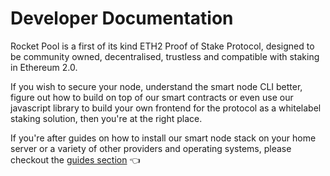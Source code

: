 # Developer Documentation

Rocket Pool is a first of its kind ETH2 Proof of Stake Protocol, designed to be community owned, decentralised, trustless and compatible with staking in Ethereum 2.0.

If you wish to secure your node, understand the smart node CLI better, figure out how to build on top of our smart contracts or even use our javascript library to build your own frontend for the protocol as a whitelabel staking solution, then you're at the right place.

If you're after guides on how to install our smart node stack on your home server or a variety of other providers and operating systems, please checkout the [guides section](/guides) :point_left:

